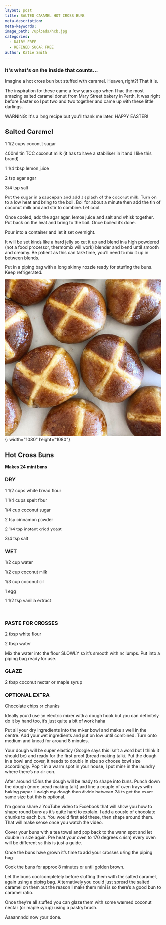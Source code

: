 ```yaml
---
layout: post
title: SALTED CARAMEL HOT CROSS BUNS
meta-description:
meta-keywords:
image_path: /uploads/hcb.jpg
categories:
  - DAIRY FREE
  - REFINED SUGAR FREE
author: Katie Smith
---
```


### It's what's on the inside that counts…

Imagine a hot cross bun but stuffed with caramel. Heaven, right?\! That it is.

The inspiration for these came a few years ago when I had the most amazing salted caramel donut from Mary Street bakery in Perth. It was right before Easter so I put two and two together and came up with these little darlings.

WARNING: It's a long recipe but you'll thank me later. HAPPY EASTER\!

## **Salted Caramel&nbsp;**

1 1/2 cups coconut sugar

400ml tin TCC coconut milk (it has to have a stabiliser in it and I like this brand)

1 1/4 tbsp lemon juice

2 tsp agar agar

3/4 tsp salt

Put the sugar in a saucepan and add a splash of the coconut milk. Turn on to a low heat and bring to the boil. Boil for about a minute then add the tin of coconut milk and and stir to combine. Let cool.

Once cooled, add the agar agar, lemon juice and salt and whisk together. Put back on the heat and bring to the boil. Once boiled it’s done.&nbsp;

Pour into a container and let it set overnight.

It will be set kinda like a hard jelly so cut it up and blend in a high powdered (not a food processor, thermomix will work) blender and blend until smooth and creamy. Be patient as this can take time, you’ll need to mix it up in between blends.

Put in a piping bag with a long skinny nozzle ready for stuffing the buns. Keep refrigerated.

![](/uploads/hcb1.jpeg){: width="1080" height="1080"}

## **Hot Cross Buns**

**Makes 24 mini buns**

### DRY

1 1/2 cups white bread flour

1 1/4 cups spelt flour

1/4 cup coconut sugar

2 tsp cinnamon powder

2 1/4 tsp instant dried yeast

3/4 tsp salt

### WET

1/2 cup water

1/2 cup coconut milk

1/3 cup coconut oil

1 egg

1 1/2 tsp vanilla extract

&nbsp;

### PASTE FOR CROSSES

2 tbsp white flour

2 tbsp water

Mix the water into the flour SLOWLY so it’s smooth with no lumps. Put into a piping bag ready for use.

### **GLAZE&nbsp;**

2 tbsp coconut nectar or maple syrup

### **OPTIONAL EXTRA&nbsp;**

Chocolate chips or chunks

Ideally you’d use an electric mixer with a dough hook but you can definitely do it by hand too, it’s just quite a bit of work haha

Put all your dry ingredients into the mixer bowl and make a well in the centre. Add your wet ingredients and put on low until combined. Turn onto medium and knead for around 8 minutes.

Your dough will be super elasticy (Google says this isn’t a word but I think it should be) and ready for the first proof (bread making talk). Put the dough in a bowl and cover, it needs to double in size so choose bowl size accordingly. Pop it in a warm spot in your house, I put mine in the laundry where there’s no air con.

After around 1.5hrs the dough will be ready to shape into buns. Punch down the dough (more bread making talk) and line a couple of oven trays with baking paper. I weigh my dough then divide between 24 to get the exact same size but this is optional.&nbsp;

I’m gonna share a YouTube video to Facebook that will show you how to shape round buns as it’s quite hard to explain. I add a couple of chocolate chunks to each bun. You would first add these, then shape around them. That will make sense once you watch the video.

Cover your buns with a tea towel and pop back to the warm spot and let double in size again. Pre heat your oven to 170 degrees c (ish) every oven will be different so this is just a guide.

Once the buns have grown it’s time to add your crosses using the piping bag.

Cook the buns for approx 8 minutes or until golden brown.

Let the buns cool completely before stuffing them with the salted caramel, again using a piping bag. Alternatively you could just spread the salted caramel on them but the reason I make them mini is so there’s a good bun to caramel ratio.

Once they’re all stuffed you can glaze them with some warmed coconut nectar (or maple syrup) using a pastry brush.

Aaaannndd now your done.